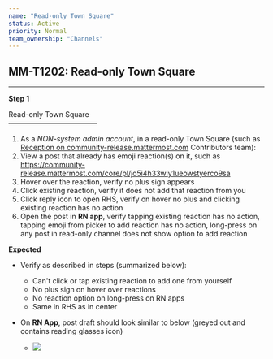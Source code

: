 ```yaml
---
name: "Read-only Town Square"
status: Active
priority: Normal
team_ownership: "Channels"
---
```


## MM-T1202: Read-only Town Square

---

**Step 1**

Read-only Town Square\
–––––––––––––––––––––––––

1. As a _NON-system admin account_, in a read-only Town Square (such as [Reception on community-release.mattermost.com](https://community-release.mattermost.com/core/channels/town-square) Contributors team):
2. View a post that already has emoji reaction(s) on it, such as <https://community-release.mattermost.com/core/pl/jo5i4h33wiy1ueowstyerco9sa>
3. Hover over the reaction, verify no plus sign appears
4. Click existing reaction, verify it does not add that reaction from you
5. Click reply icon to open RHS, verify on hover no plus and clicking existing reaction has no action
6. Open the post in **RN app**, verify tapping existing reaction has no action, tapping emoji from picker to add reaction has no action, long-press on any post in read-only channel does not show option to add reaction

**Expected**

- Verify as described in steps (summarized below):

  - Can't click or tap existing reaction to add one from yourself
  - No plus sign on hover over reactions
  - No reaction option on long-press on RN apps
  - Same in RHS as in center

- On **RN App**, post draft should look similar to below (greyed out and contains reading glasses icon)

  - ![](https://smartbear-tm4j-prod-us-west-2-attachment-rich-text.s3.us-west-2.amazonaws.com/embedded-f3277290f945470c4add5d21ef3dc7ca7b74388fc7152bfb6b99ae58c66a95a8-1600808916616-Screen+Shot+2020-09-22+at+2.07.37+PM.png)
